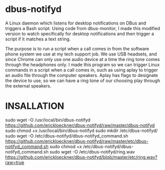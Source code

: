 # dbus-notifyd
A Linux daemon which listens for desktop notifications on DBus and triggers a Bash script. Using code from dbus-monitor, I made this modified version to watch specifically for desktop notifications and then trigger a script if it matches a text string.

The purpose is to run a script when a call comes in from the software phone system we use at my tech support job. We use USB headsets, and since Chrome can only use one audio device at a time the ring tone comes through the headphones only. I made this program so we can trigger Linux commands in a script when a call comes in, such as using aplay to trigger an audio file through the computer speakers. Aplay has flags to designate the device to use, so we can have a ring tone of our choosing play through the external speakers.

# INSALLATION

sudo wget -O /usr/local/bin/dbus-notifyd https://github.com/erickloeckner/dbus-notifyd/raw/master/dbus-notifyd
sudo chmod +x /usr/local/bin/dbus-notifyd
sudo mkdir /etc/dbus-notifyd/
sudo wget -O /etc/dbus-notifyd/dbus-notifyd_command.sh https://github.com/erickloeckner/dbus-notifyd/raw/master/etc/dbus-notifyd_command.sh
sudo chmod +x /etc/dbus-notifyd/dbus-notifyd_command.sh
sudo wget -O /etc/dbus-notifyd/ring.wav https://github.com/erickloeckner/dbus-notifyd/blob/master/etc/ring.wav?raw=true
